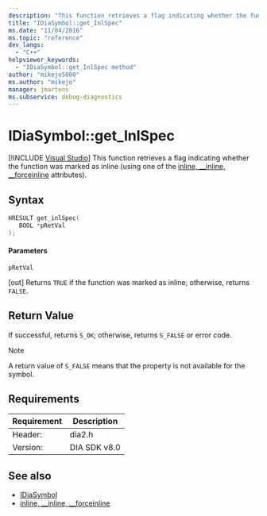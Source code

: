 ```yaml
---
description: "This function retrieves a flag indicating whether the function was marked as inline (using one of the inline, _inline, __forceinline) attributes)."
title: "IDiaSymbol::get_InlSpec"
ms.date: "11/04/2016"
ms.topic: "reference"
dev_langs:
  - "C++"
helpviewer_keywords:
  - "IDiaSymbol::get_InlSpec method"
author: "mikejo5000"
ms.author: "mikejo"
manager: jmartens
ms.subservice: debug-diagnostics
---
```

# IDiaSymbol::get_InlSpec

 [!INCLUDE [Visual Studio](~/includes/applies-to-version/vs-windows-only.md)]
This function retrieves a flag indicating whether the function was marked as inline (using one of the [inline, __inline, \__forceinline](/cpp/cpp/inline-functions-cpp) attributes).

## Syntax

```C++
HRESULT get_inlSpec(
   BOOL *pRetVal
);
```

#### Parameters
 `pRetVal`

[out] Returns `TRUE` if the function was marked as inline; otherwise, returns `FALSE`.

## Return Value
 If successful, returns `S_OK`; otherwise, returns `S_FALSE` or error code.

> [!NOTE]
> A return value of `S_FALSE` means that the property is not available for the symbol.

## Requirements

|Requirement|Description|
|-----------------|-----------------|
|Header:|dia2.h|
|Version:|DIA SDK v8.0|

## See also
- [IDiaSymbol](../../debugger/debug-interface-access/idiasymbol.md)
- [inline, __inline, \__forceinline](/cpp/cpp/inline-functions-cpp)
